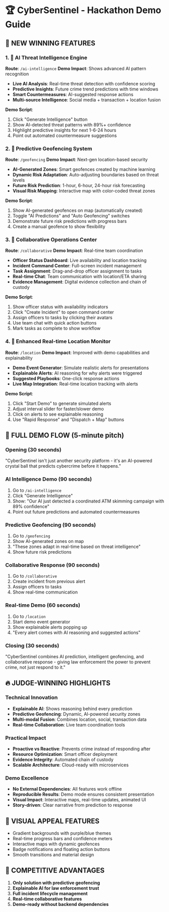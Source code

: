 # 🏆 CyberSentinel - Hackathon Demo Guide

## 🚀 NEW WINNING FEATURES

### 1. 🤖 AI Threat Intelligence Engine
**Route**: `/ai-intelligence`
**Demo Impact**: Shows advanced AI pattern recognition
- **Live AI Analysis**: Real-time threat detection with confidence scoring
- **Predictive Insights**: Future crime trend predictions with time windows
- **Smart Countermeasures**: AI-suggested response actions
- **Multi-source Intelligence**: Social media + transaction + location fusion

**Demo Script**:
1. Click "Generate Intelligence" button
2. Show AI-detected threat patterns with 89%+ confidence
3. Highlight predictive insights for next 1-6-24 hours
4. Point out automated countermeasure suggestions

### 2. 🧠 Predictive Geofencing System
**Route**: `/geofencing`
**Demo Impact**: Next-gen location-based security
- **AI-Generated Zones**: Smart geofences created by machine learning
- **Dynamic Risk Adaptation**: Auto-adjusting boundaries based on threat levels
- **Future Risk Prediction**: 1-hour, 6-hour, 24-hour risk forecasting
- **Visual Risk Mapping**: Interactive map with color-coded threat zones

**Demo Script**:
1. Show AI-generated geofences on map (automatically created)
2. Toggle "AI Predictions" and "Auto Geofencing" switches
3. Demonstrate future risk predictions with progress bars
4. Create a manual geofence to show flexibility

### 3. 👥 Collaborative Operations Center
**Route**: `/collaborative`
**Demo Impact**: Real-time team coordination
- **Officer Status Dashboard**: Live availability and location tracking
- **Incident Command Center**: Full-screen incident management
- **Task Assignment**: Drag-and-drop officer assignment to tasks
- **Real-time Chat**: Team communication with location/ETA sharing
- **Evidence Management**: Digital evidence collection and chain of custody

**Demo Script**:
1. Show officer status with availability indicators
2. Click "Create Incident" to open command center
3. Assign officers to tasks by clicking their avatars
4. Use team chat with quick action buttons
5. Mark tasks as complete to show workflow

### 4. 🎯 Enhanced Real-time Location Monitor
**Route**: `/location`
**Demo Impact**: Improved with demo capabilities and explainability
- **Demo Event Generator**: Simulate realistic alerts for presentations
- **Explainable Alerts**: AI reasoning for why alerts were triggered
- **Suggested Playbooks**: One-click response actions
- **Live Map Integration**: Real-time location tracking with alerts

**Demo Script**:
1. Click "Start Demo" to generate simulated alerts
2. Adjust interval slider for faster/slower demo
3. Click on alerts to see explainable reasoning
4. Use "Rapid Response" and "Dispatch + Map" buttons

## 🎪 FULL DEMO FLOW (5-minute pitch)

### Opening (30 seconds)
"CyberSentinel isn't just another security platform - it's an AI-powered crystal ball that predicts cybercrime before it happens."

### AI Intelligence Demo (90 seconds)
1. Go to `/ai-intelligence`
2. Click "Generate Intelligence"
3. Show: "Our AI just detected a coordinated ATM skimming campaign with 89% confidence"
4. Point out future predictions and automated countermeasures

### Predictive Geofencing (90 seconds)
1. Go to `/geofencing`
2. Show AI-generated zones on map
3. "These zones adapt in real-time based on threat intelligence"
4. Show future risk predictions

### Collaborative Response (90 seconds)
1. Go to `/collaborative`
2. Create incident from previous alert
3. Assign officers to tasks
4. Show real-time communication

### Real-time Demo (60 seconds)
1. Go to `/location`
2. Start demo event generator
3. Show explainable alerts popping up
4. "Every alert comes with AI reasoning and suggested actions"

### Closing (30 seconds)
"CyberSentinel combines AI prediction, intelligent geofencing, and collaborative response - giving law enforcement the power to prevent crime, not just respond to it."

## 🔥 JUDGE-WINNING HIGHLIGHTS

### Technical Innovation
- **Explainable AI**: Shows reasoning behind every prediction
- **Predictive Geofencing**: Dynamic, AI-powered security zones
- **Multi-modal Fusion**: Combines location, social, transaction data
- **Real-time Collaboration**: Live team coordination tools

### Practical Impact
- **Proactive vs Reactive**: Prevents crime instead of responding after
- **Resource Optimization**: Smart officer deployment
- **Evidence Integrity**: Automated chain of custody
- **Scalable Architecture**: Cloud-ready with microservices

### Demo Excellence
- **No External Dependencies**: All features work offline
- **Reproducible Results**: Demo mode ensures consistent presentation
- **Visual Impact**: Interactive maps, real-time updates, animated UI
- **Story-driven**: Clear narrative from prediction to response

## 🎨 VISUAL APPEAL FEATURES
- Gradient backgrounds with purple/blue themes
- Real-time progress bars and confidence meters
- Interactive maps with dynamic geofences
- Badge notifications and floating action buttons
- Smooth transitions and material design

## 🏅 COMPETITIVE ADVANTAGES
1. **Only solution with predictive geofencing**
2. **Explainable AI for law enforcement trust**
3. **Full incident lifecycle management**
4. **Real-time collaborative features**
5. **Demo-ready without backend dependencies**